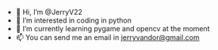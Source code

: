 - 👋 Hi, I’m @JerryV22
- 👀 I’m interested in coding in python
- 🌱 I’m currently learning pygame and opencv at the moment
- 📫 You can send me an email in jerryvandor@gmail.com

<!---
JerryV22/JerryV22 is a ✨ special ✨ repository because its `README.md` (this file) appears on your GitHub profile.
You can click the Preview link to take a look at your changes.
--->
